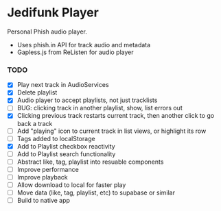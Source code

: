 # Jedifunk Player

Personal Phish audio player.
- Uses phish.in API for track audio and metadata
- Gapless.js from ReListen for audio player

### TODO
- [x] Play next track in AudioServices
- [x] Delete playlist
- [x] Audio player to accept playlists, not just tracklists
- [ ] BUG: clicking track in another playlist, show, list errors out
- [x] Clicking previous track restarts current track, then another click to go back a track
- [ ] Add "playing" icon to current track in list views, or highlight its row
- [ ] Tags added to localStorage
- [x] Add to Playlist checkbox reactivity
- [ ] Add to Playlist search functionality
- [ ] Abstract like, tag, playlist into resuable components
- [ ] Improve performance
- [ ] Improve playback
- [ ] Allow download to local for faster play
- [ ] Move data (like, tag, playlist, etc) to supabase or similar
- [ ] Build to native app
